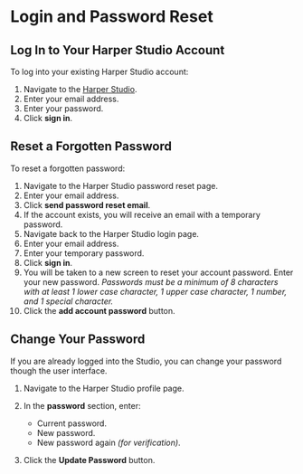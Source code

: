 # Login and Password Reset

## Log In to Your Harper Studio Account

To log into your existing Harper Studio account:

1. Navigate to the [Harper Studio](https://studio.harperdb.io/).
2. Enter your email address.
3. Enter your password.
4. Click **sign in**.

## Reset a Forgotten Password

To reset a forgotten password:

1. Navigate to the Harper Studio password reset page.
2. Enter your email address.
3. Click **send password reset email**.
4. If the account exists, you will receive an email with a temporary password.
5. Navigate back to the Harper Studio login page.
6. Enter your email address.
7. Enter your temporary password.
8. Click **sign in**.
9. You will be taken to a new screen to reset your account password. Enter your new password.
   _Passwords must be a minimum of 8 characters with at least 1 lower case character, 1 upper case character, 1 number, and 1 special character._
10. Click the **add account password** button.

## Change Your Password

If you are already logged into the Studio, you can change your password though the user interface.

1. Navigate to the Harper Studio profile page.
2. In the **password** section, enter:
   - Current password.
   - New password.
   - New password again _(for verification)_.

3. Click the **Update Password** button.

